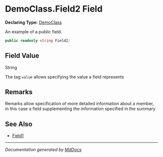 # DemoClass.Field2 Field

**Declaring Type:** [DemoClass](../Type.md)

An example of a public field.

```csharp
public readonly string Field2;
```

## Field Value

String

The tag `value` allows specifying the value a field represents

## Remarks

Remarks allow specification of more detailed information about a member, in this case a field supplementing the information specified in the summary

## See Also

- [Field1](Field1.md)

___

*Documentation generated by [MdDocs](https://github.com/ap0llo/mddocs)*
